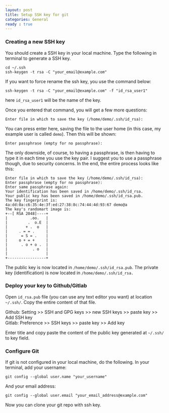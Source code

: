 ```yaml
---
layout: post
title: Setup SSH key for git
categories: General
ready : true
---
```


### Creating a new SSH key

You should create a SSH key in your local machine. Type the following in terminal to generate a SSH key.

```
cd ~/.ssh 
ssh-keygen -t rsa -C "your_email@example.com"
```

If you want to force rename the ssh key, you use the command below:

```
ssh-keygen -t rsa -C "your_email@example.com" -f "id_rsa_user1"
```

here `id_rsa_user1` will be the name of the key.

Once you entered that command, you will get a few more questions:

```
Enter file in which to save the key (/home/demo/.ssh/id_rsa):
```
You can press enter here, saving the file to the user home (in this case, my example user is called `demo`). 
Then this will be shown: 

```
Enter passphrase (empty for no passphrase):
```

The only downside, of course, to having a passphrase, is then having to type it in each time you use the key pair. 
I suggest you to use a passphrase though, due to security concerns. In the end, the entire process looks like this:

```
Enter file in which to save the key (/home/demo/.ssh/id_rsa): 
Enter passphrase (empty for no passphrase): 
Enter same passphrase again: 
Your identification has been saved in /home/demo/.ssh/id_rsa.
Your public key has been saved in /home/demo/.ssh/id_rsa.pub.
The key fingerprint is:
4a:dd:0a:c6:35:4e:3f:ed:27:38:8c:74:44:4d:93:67 demo@a
The key's randomart image is:
+--[ RSA 2048]----+
|          .oo.   |
|         .  o.E  |
|        + .  o   |
|     . = = .     |
|      = S = .    |
|     o + = +     |
|      . o + o .  |
|           . o   |
|                 |
+-----------------+
```

The public key is now located in `/home/demo/.ssh/id_rsa.pub`. 
The private key (identification) is now located in `/home/demo/.ssh/id_rsa.`

### Deploy your key to Github/Gitlab

Open `id_rsa.pub` file (you can use any text editor you want) at location `~/.ssh/`.
Copy the entire content of that file.

Github: Setting >> SSH and GPG keys >> new SSH keys >> paste key >> Add SSH key <br />
Gitlab: Preference >> SSH keys >> paste key >> Add key <br />

Enter title and copy paste the content of the public key generated at `~/.ssh/` to key field. <br />

### Configure Git

If git is not configured in your local machine, do the following. In your terminal, add your username: 

```git config --global user.name "your_username"```

And your email address: 

```git config --global user.email "your_email_address@example.com"```

Now you can clone your git repo with ssh key.

